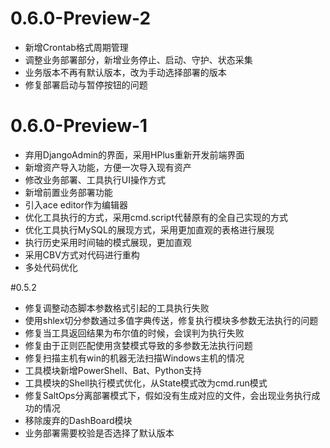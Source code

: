 # 0.6.0-Preview-2
* 新增Crontab格式周期管理
* 调整业务部署部分，新增业务停止、启动、守护、状态采集
* 业务版本不再有默认版本，改为手动选择部署的版本
* 修复部署启动与暂停按钮的问题

# 0.6.0-Preview-1
* 弃用DjangoAdmin的界面，采用HPlus重新开发前端界面
* 新增资产导入功能，方便一次导入现有资产
* 修改业务部署、工具执行UI操作方式
* 新增前置业务部署功能
* 引入ace editor作为编辑器
* 优化工具执行的方式，采用cmd.script代替原有的全自己实现的方式
* 优化工具执行MySQL的展现方式，采用更加直观的表格进行展现
* 执行历史采用时间轴的模式展现，更加直观
* 采用CBV方式对代码进行重构
* 多处代码优化

#0.5.2

* 修复调整动态脚本参数格式引起的工具执行失败
* 使用shlex切分参数通过多值字典传送，修复执行模块多参数无法执行的问题
* 修复当工具返回结果为布尔值的时候，会误判为执行失败
* 修复由于正则匹配使用贪婪模式导致的多参数无法执行问题
* 修复扫描主机有win的机器无法扫描Windows主机的情况
* 工具模块新增PowerShell、Bat、Python支持
* 工具模块的Shell执行模式优化，从State模式改为cmd.run模式
* 修复SaltOps分离部署模式下，假如没有生成对应的文件，会出现业务执行成功的情况
* 移除废弃的DashBoard模块
* 业务部署需要校验是否选择了默认版本